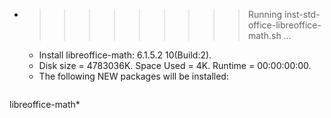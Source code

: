 * >>>>>>>>> Running inst-std-office-libreoffice-math.sh ...
  * Install libreoffice-math: 6.1.5.2 10(Build:2).
  * Disk size = 4783036K. Space Used = 4K. Runtime = 00:00:00:00.
  * The following NEW packages will be installed:
  ```bash
libreoffice-math*
  ```
